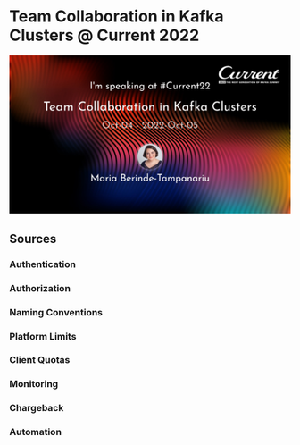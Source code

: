 # Team Collaboration in Kafka Clusters @ Current 2022
![Banner](/images/Berinde-Tampanariu-TeamCollaborationInKafkaClusters.jpeg)
## Sources
### Authentication
### Authorization
### Naming Conventions
### Platform Limits
### Client Quotas
### Monitoring
### Chargeback
### Automation
